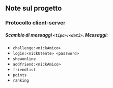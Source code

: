 ## Note sul progetto
### Protocollo client-server
##### Scambio di messaggi `<tipo>:<dati>`. Messaggi:
 * `challenge:<nickAmico>`
 * `login:<nickUtente> <password>`
 * `showonline`
 * `addfriend:<nickAmico>`
 * `friendlist`
 * `points`
 * `ranking`